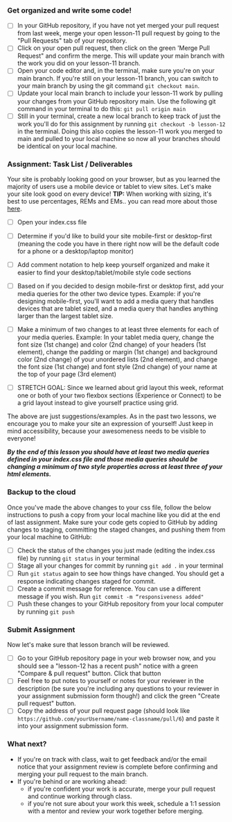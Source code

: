 ### Get organized and write some code!
 - [ ] In your GitHub repository, if you have not yet merged your pull request from last week, merge your open lesson-11 pull request by going to the "Pull Requests" tab of your repository. 
 - [ ] Click on your open pull request, then click on the green 'Merge Pull Request" and confirm the merge. This will update your main branch with the work you did on your lesson-11 branch.
 - [ ] Open your code editor and, in the terminal, make sure you're on your main branch. If you're still on your lesson-11 branch, you can switch to your main branch by using the git command `git checkout main`.
 - [ ] Update your local main branch to include your lesson-11 work by pulling your changes from your GitHub repository main. Use the following git command in your terminal to do this: `git pull origin main`
 - [ ] Still in your terminal, create a new local branch to keep track of just the work you'll do for this assignment by running `git checkout -b lesson-12` in the terminal. Doing this also copies the lesson-11 work you merged to main and pulled to your local machine so now all your branches should be identical on your local machine.

### Assignment: Task List / Deliverables
Your site is probably looking good on your browser, but as you learned the majority of users use a mobile device or tablet to view sites.  Let's make your site look good on every device!
**TIP:** When working with sizing, it's best to use percentages, REMs and EMs.. you can read more about those [here](https://www.linkedin.com/pulse/pixels-vs-em-rem-percent-when-why-use-each-milan-savov).  
 - [ ] Open your index.css file
 - [ ] Determine if you'd like to build your site mobile-first or desktop-first (meaning the code you have in there right now will be the default code for a phone or a desktop/laptop monitor)
 - [ ] Add comment notation to help keep yourself organized and make it easier to find your desktop/tablet/mobile style code sections
 - [ ] Based on if you decided to design mobile-first or desktop first, add your media queries for the other two device types.  Example: if you're designing mobile-first, you'll want to add a media query that handles devices that are tablet sized, and a media query that handles anything larger than the largest tablet size.
 - [ ] Make a minimum of two changes to at least three elements for each of your media queries.  Example: In your tablet media query, change the font size (1st change) and color (2nd change) of your headers (1st element), change the padding or margin (1st change) and background color (2nd change) of your unordered lists (2nd element), and change the font size (1st change) and font style (2nd change) of your name at the top of your page (3rd element)

 - [ ] STRETCH GOAL: Since we learned about grid layout this week, reformat one or both of your two flexbox sections (Experience or Connect) to be a grid layout instead to give yourself practice using grid.

The above are just suggestions/examples.  As in the past two lessons, we encourage you to make your site an expression of yourself!  Just keep in mind accessibility, because your awesomeness needs to be visible to everyone!  

**_By the end of this lesson you should have at least two media queries defined in your index.css file and those media queries should be changing a minimum of two style properties across at least three of your html elements._**

### Backup to the cloud
Once you've made the above changes to your css file, follow the below instructions to push a copy from your local machine like you did at the end of last assignment. Make sure your code gets copied to GitHub by adding changes to staging, committing the staged changes, and pushing them from your local machine to GitHub:
 - [ ] Check the status of the changes you just made (editing the index.css file) by running `git status` in your terminal
 - [ ] Stage all your changes for commit by running `git add .` in your terminal
 - [ ] Run `git status` again to see how things have changed. You should get a response indicating changes staged for commit.
 - [ ] Create a commit message for reference. You can use a different message if you wish. Run `git commit -m “responsiveness added"`
 - [ ] Push these changes to your GitHub repository from your local computer by running `git push`

### Submit Assignment
Now let's make sure that lesson branch will be reviewed.  
 - [ ] Go to your GitHub repository page in your web browser now, and you should see a "lesson-12 has a recent push" notice with a green "Compare & pull request" button. Click that button
 - [ ] Feel free to put notes to yourself or notes for your reviewer in the description (be sure you're including any questions to your reviewer in your assignment submission form though!) and click the green "Create pull request" button.
 - [ ] Copy the address of your pull request page (should look like `https://github.com/yourUsername/name-classname/pull/6`) and paste it into your assignment submission form.

### What next?
- If you're on track with class, wait to get feedback and/or the email notice that your assignment review is complete before confirming and merging your pull request to the main branch.
- If you're behind or are working ahead:
  - if you're confident your work is accurate, merge your pull request and continue working through class.
  - if you're not sure about your work this week, schedule a 1:1 session with a mentor and review your work together before merging.
